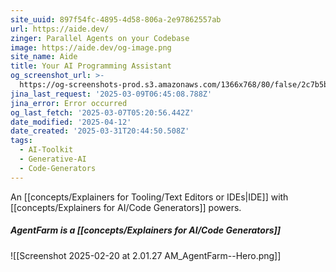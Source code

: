 ```yaml
---
site_uuid: 897f54fc-4895-4d58-806a-2e97862557ab
url: https://aide.dev/
zinger: Parallel Agents on your Codebase
image: https://aide.dev/og-image.png
site_name: Aide
title: Your AI Programming Assistant
og_screenshot_url: >-
  https://og-screenshots-prod.s3.amazonaws.com/1366x768/80/false/2c7b5bee8b50b726de07a9708dbf988fec9744fc0bb01ec7bb7dede0b2daade5.jpeg
jina_last_request: '2025-03-09T06:45:08.788Z'
jina_error: Error occurred
og_last_fetch: '2025-03-07T05:20:56.442Z'
date_modified: '2025-04-12'
date_created: '2025-03-31T20:44:50.508Z'
tags:
  - AI-Toolkit
  - Generative-AI
  - Code-Generators
---
```
































































































































































































































































































































































































































































































An [[concepts/Explainers for Tooling/Text Editors or IDEs|IDE]] with [[concepts/Explainers for AI/Code Generators]] powers.

##### AgentFarm is a [[concepts/Explainers for AI/Code Generators]]
![[Screenshot 2025-02-20 at 2.01.27 AM_AgentFarm--Hero.png]]
